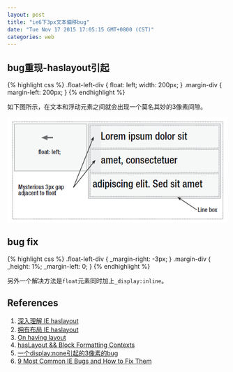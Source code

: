 ```yaml
---
layout: post
title: "ie6下3px文本偏移bug"
date: "Tue Nov 17 2015 17:05:15 GMT+0800 (CST)"
categories: web
---
```


bug重现-haslayout引起
-----

{% highlight css %}
.float-left-div {
    float: left;
    width: 200px;
}
.margin-div {
    margin-left: 200px;
}
{% endhighlight %}

如下图所示，在文本和浮动元素之间就会出现一个莫名其妙的3像素间隙。

![ie6-text-3px-bug](/img/web/ie6-3px-bug.png)

bug fix
-----

{% highlight css %}
.float-left-div {
    _margin-right: -3px;
}
.margin-div {
    _height: 1%;
    _margin-left: 0;
}
{% endhighlight %}

另外一个解决方法是`float`元素同时加上`_display:inline`。

References
-----

1. [深入理解 IE haslayout](http://riny.net/2013/haslayout/)
1. [拥有布局 IE haslayout](http://adamghost.com/2009/03/ie-has-layout-and-bugs-zh/)
1. [On having layout](http://www.satzansatz.de/cssd/onhavinglayoutrev07-20060517.html)
1. [hasLayout && Block Formatting Contexts](http://www.smallni.com/haslayout-block-formatting-contexts/)
1. [一个display:none引起的3像素的bug](http://www.css88.com/archives/1797)
1. [9 Most Common IE Bugs and How to Fix Them](http://code.tutsplus.com/tutorials/9-most-common-ie-bugs-and-how-to-fix-them--net-7764)
